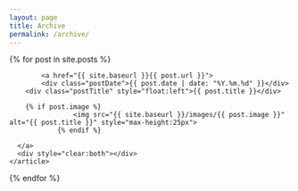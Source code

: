 ```yaml
---
layout: page
title: Archive
permalink: /archive/
---
```


<div class="posts">
  {% for post in site.posts %}
    <article class="post">

			<a href="{{ site.baseurl }}{{ post.url }}">
	  		<div class="postDate">{{ post.date | date: "%Y.%m.%d" }}</div>
      	<div class="postTitle" style="float:left">{{ post.title }}</div>

      	{% if post.image %}
					<img src="{{ site.baseurl }}/images/{{ post.image }}" alt="{{ post.title }}" style="max-height:25px">
				{% endif %}

      </a>
      <div style="clear:both"></div>
    </article>
  {% endfor %}
</div>